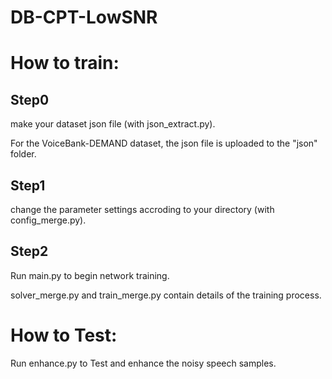 # DB-CPT-LowSNR

# How to train:

## Step0

make your dataset json file (with json_extract.py).

For the VoiceBank-DEMAND dataset, the json file is uploaded to the "json" folder.

## Step1

change the parameter settings accroding to your directory (with config_merge.py).

## Step2

Run main.py to begin network training.

solver_merge.py and train_merge.py contain details of the training process.

# How to Test:

Run enhance.py to Test and enhance the noisy speech samples.
